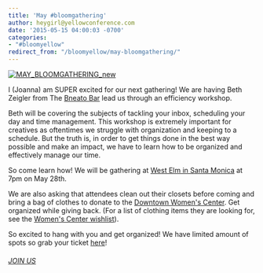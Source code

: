 ```yaml
---
title: 'May #bloomgathering'
author: heygirl@yellowconference.com
date: '2015-05-15 04:00:03 -0700'
categories:
- "#bloomyellow"
redirect_from: "/bloomyellow/may-bloomgathering/"
---
```


[![MAY_BLOOMGATHERING_new](https://s3.amazonaws.com/yellow-files/blog/2015/05/MAY_BLOOMGATHERING_new3.jpg)](https://ti.to/yellowconference/may-bloom-gathering)  

I (Joanna) am SUPER excited for our next gathering! We are having Beth Zeigler from The [Bneato Bar](http://bneatobar.com/) lead us through an efficiency workshop.

Beth will be covering the subjects of tackling your inbox, scheduling your day and time management. This workshop is extremely important for creatives as oftentimes we struggle with organization and keeping to a schedule. But the truth is, in order to get things done in the best way possible and make an impact, we have to learn how to be organized and effectively manage our time.

So come learn how! We will be gathering at [West Elm in Santa Monica](http://www.westelm.com/stores/us/ca/santa-monica/) at 7pm on May 28th.

We are also asking that attendees clean out their closets before coming and bring a bag of clothes to donate to the [Downtown Women's Center](http://www.downtownwomenscenter.org/). Get organized while giving back. (For a list of clothing items they are looking for, see the [Women's Center wishlist](http://www.downtownwomenscenter.org/our_wishlist)).

So excited to hang with you and get organized! We have limited amount of spots so grab your ticket [here](https://ti.to/yellowconference/may-bloom-gathering)!

###### [JOIN US](https://ti.to/yellowconference/may-bloom-gathering)
